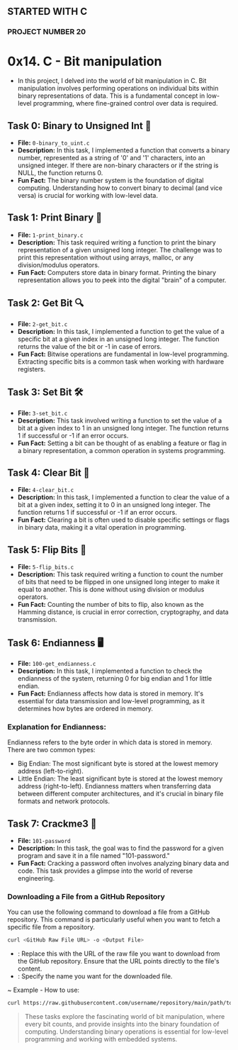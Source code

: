 ## STARTED WITH C
### PROJECT NUMBER 20

# 0x14. C - Bit manipulation

* In this project, I delved into the world of bit manipulation in C. Bit manipulation involves performing operations on individual bits within binary representations of data. This is a fundamental concept in low-level programming, where fine-grained control over data is required.

## Task 0: Binary to Unsigned Int 🧮
- **File:** `0-binary_to_uint.c`
- **Description:** In this task, I implemented a function that converts a binary number, represented as a string of '0' and '1' characters, into an unsigned integer. If there are non-binary characters or if the string is NULL, the function returns 0.
- **Fun Fact:** The binary number system is the foundation of digital computing. Understanding how to convert binary to decimal (and vice versa) is crucial for working with low-level data.

## Task 1: Print Binary 📇
- **File:** `1-print_binary.c`
- **Description:** This task required writing a function to print the binary representation of a given unsigned long integer. The challenge was to print this representation without using arrays, malloc, or any division/modulus operators.
- **Fun Fact:** Computers store data in binary format. Printing the binary representation allows you to peek into the digital "brain" of a computer.

## Task 2: Get Bit 🔍
- **File:** `2-get_bit.c`
- **Description:** In this task, I implemented a function to get the value of a specific bit at a given index in an unsigned long integer. The function returns the value of the bit or -1 in case of errors.
- **Fun Fact:** Bitwise operations are fundamental in low-level programming. Extracting specific bits is a common task when working with hardware registers.

## Task 3: Set Bit 🛠️
- **File:** `3-set_bit.c`
- **Description:** This task involved writing a function to set the value of a bit at a given index to 1 in an unsigned long integer. The function returns 1 if successful or -1 if an error occurs.
- **Fun Fact:** Setting a bit can be thought of as enabling a feature or flag in a binary representation, a common operation in systems programming.

## Task 4: Clear Bit 🧹
- **File:** `4-clear_bit.c`
- **Description:** In this task, I implemented a function to clear the value of a bit at a given index, setting it to 0 in an unsigned long integer. The function returns 1 if successful or -1 if an error occurs.
- **Fun Fact:** Clearing a bit is often used to disable specific settings or flags in binary data, making it a vital operation in programming.

## Task 5: Flip Bits 🔁
- **File:** `5-flip_bits.c`
- **Description:** This task required writing a function to count the number of bits that need to be flipped in one unsigned long integer to make it equal to another. This is done without using division or modulus operators.
- **Fun Fact:** Counting the number of bits to flip, also known as the Hamming distance, is crucial in error correction, cryptography, and data transmission.

## Task 6: Endianness 🖥️
- **File:** `100-get_endianness.c`
- **Description:** In this task, I implemented a function to check the endianness of the system, returning 0 for big endian and 1 for little endian.
- **Fun Fact:** Endianness affects how data is stored in memory. It's essential for data transmission and low-level programming, as it determines how bytes are ordered in memory.

### Explanation for Endianness:
Endianness refers to the byte order in which data is stored in memory. There are two common types:

* Big Endian: The most significant byte is stored at the lowest memory address (left-to-right).
* Little Endian: The least significant byte is stored at the lowest memory address (right-to-left).
Endianness matters when transferring data between different computer architectures, and it's crucial in binary file formats and network protocols.

## Task 7: Crackme3 🔐
- **File:** `101-password`
- **Description:** In this task, the goal was to find the password for a given program and save it in a file named "101-password."
- **Fun Fact:** Cracking a password often involves analyzing binary data and code. This task provides a glimpse into the world of reverse engineering.

### Downloading a File from a GitHub Repository

You can use the following command to download a file from a GitHub repository. This command is particularly useful when you want to fetch a specific file from a repository.

```bash
curl <GitHub Raw File URL> -o <Output File>
```

* <GitHub Raw File URL>: Replace this with the URL of the raw file you want to download from the GitHub repository. Ensure that the URL points directly to the file's content.
* <Output File>: Specify the name you want for the downloaded file.

~ Example - How to use:

```bash
curl https://raw.githubusercontent.com/username/repository/main/path/to/file.txt -o downloaded_file.txt
```

> These tasks explore the fascinating world of bit manipulation, where every bit counts, and provide insights into the binary foundation of computing. Understanding binary operations is essential for low-level programming and working with embedded systems.

